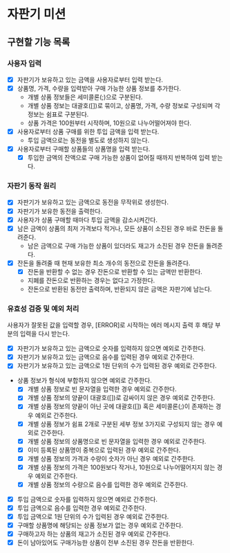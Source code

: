 # 자판기 미션

## 구현할 기능 목록

### 사용자 입력

- [x] 자판기가 보유하고 있는 금액을 사용자로부터 입력 받는다.
- [x] 상품명, 가격, 수량을 입력받아 구매 가능한 상품 정보를 추가한다.
  - 개별 상품 정보들은 세미콜론(;)으로 구분된다.
  - 개별 상품 정보는 대괄호([])로 묶이고, 상품명, 가격, 수량 정보로 구성되며 각 정보는 쉼표로 구분된다.
  - 상품 가격은 100원부터 시작하며, 10원으로 나누어떨어져야 한다.
- [x] 사용자로부터 상품 구매를 위한 투입 금액을 입력 받는다. 
  - 투입 금액으로는 동전을 별도로 생성하지 않는다.
- [x] 사용자로부터 구매할 상품들의 상품명을 입력 받는다.
  - [x] 투입한 금액의 잔액으로 구매 가능한 상품이 없어질 때까지 반복하여 입력 받는다.

### 자판기 동작 원리

- [x] 자판기가 보유하고 있는 금액으로 동전을 무작위로 생성한다.
- [x] 자판기가 보유한 동전을 출력한다.
- [x] 사용자가 상품 구매할 때마다 투입 금액을 감소시켜간다.
- [x] 남은 금액이 상품의 최저 가격보다 적거나, 모든 상품이 소진된 경우 바로 잔돈을 돌려준다.
  - 남은 금액으로 구매 가능한 상품이 있더라도 재고가 소진된 경우 잔돈을 돌려준다.
- [x] 잔돈을 돌려줄 때 현재 보유한 최소 개수의 동전으로 잔돈을 돌려준다.
  - [x] 잔돈을 반환할 수 없는 경우 잔돈으로 반환할 수 있는 금액만 반환한다.
  - 지폐를 잔돈으로 반환하는 경우는 없다고 가정한다.
  - 잔돈으로 반환된 동전만 출력하며, 반환되지 않은 금액은 자판기에 남는다.

### 유효성 검증 및 예외 처리 

사용자가 잘못된 값을 입력할 경우, [ERROR]로 시작하는 에러 메시지 출력 후 해당 부분의 입력을 다시 받는다.
- [x] 자판기가 보유하고 있는 금액으로 숫자를 입력하지 않으면 예외로 간주한다.
- [x] 자판기가 보유하고 있는 금액으로 음수를 입력된 경우 예외로 간주한다.
- [x] 자판기가 보유하고 있는 금액으로 1원 단위의 수가 입력된 경우 예외로 간주한다.
- 상품 정보가 형식에 부합하지 않으면 예외로 간주한다. 
  - [x] 개별 상품 정보로 빈 문자열을 입력한 경우 예외로 간주한다.
  - [x] 개별 상품 정보의 양끝이 대괄호([])로 감싸이지 않은 경우 예외로 간주한다.
  - [x] 개별 상품 정보의 양끝이 아닌 곳에 대괄호([]) 혹은 세미콜론(;)이 존재하는 경우 예외로 간주한다.
  - [x] 개별 상품 정보가 쉼표 2개로 구분된 세부 정보 3가지로 구성되지 않는 경우 예외로 간주한다.
  - [x] 개별 상품 정보의 상품명으로 빈 문자열을 입력한 경우 예외로 간주한다.
  - [x] 이미 등록된 상품명이 중복으로 입력된 경우 예외로 간주한다.
  - [x] 개별 상품 정보의 가격과 수량이 숫자가 아닌 경우 예외로 간주한다.
  - [x] 개별 상품 정보의 가격은 100원보다 작거나, 10원으로 나누어떨어지지 않는 경우 예외로 간주한다.
  - [x] 개별 상품 정보의 수량으로 음수를 입력한 경우 예외로 간주한다.
- [x] 투입 금액으로 숫자를 입력하지 않으면 예외로 간주한다.
- [x] 투입 금액으로 음수를 입력한 경우 예외로 간주한다.
- [x] 투입 금액으로 1원 단위의 수가 입력된 경우 예외로 간주한다.
- [x] 구매할 상품명에 해당되는 상품 정보가 없는 경우 예외로 간주한다. 
- [x] 구매하고자 하는 상품의 재고가 소진된 경우 예외로 간주한다.
- [x] 돈이 남아있어도 구매가능한 상품이 전부 소진된 경우 잔돈을 반환한다.